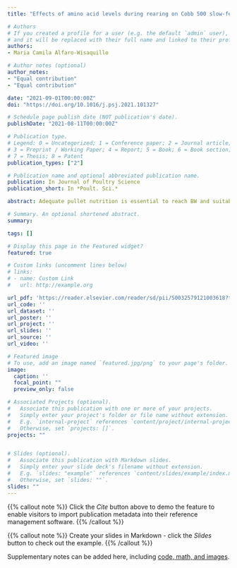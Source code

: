 ```yaml
---
title: "Effects of amino acid levels during rearing on Cobb 500 slow-feathering broiler breeders: 1. Growth and development"

# Authors
# If you created a profile for a user (e.g. the default `admin` user), write the username (folder name) here 
# and it will be replaced with their full name and linked to their profile.
authors:
- Maria Camila Alfaro-Wisaquillo

# Author notes (optional)
author_notes:
- "Equal contribution"
- "Equal contribution"

date: "2021-09-01T00:00:00Z"
doi: "https://doi.org/10.1016/j.psj.2021.101327"

# Schedule page publish date (NOT publication's date).
publishDate: "2021-08-11T00:00:00Z"

# Publication type.
# Legend: 0 = Uncategorized; 1 = Conference paper; 2 = Journal article;
# 3 = Preprint / Working Paper; 4 = Report; 5 = Book; 6 = Book section;
# 7 = Thesis; 8 = Patent
publication_types: ["2"]

# Publication name and optional abbreviated publication name.
publication: In Journal of Poultry Science
publication_short: In *Poult. Sci.*

abstract: Adequate pullet nutrition is essential to reach BW and suitable body composition for reproduction. An experiment was conducted to determine the effects of 4 dietary amino acid (AA) levels on BW, flock uniformity, body conformation, organ, leg, and feathering development of broiler breeder pullets during the rearing phase from 5 to 24 wk. A total of 1,360 Cobb-500 slow-feathering (SF) pullets were randomly placed in 16-floor pens with 85 females per pen. Diets with corn, soybean meal, and wheat-midds were formulated without protein restriction maintaining minimum ratios between essential AA and Lys on a digestible (dig) ideal basis. Treatments consisted of 4 dietary AA levels with 80% (low-AA), 90% (moderate-AA), 100% (standard-AA), and 110% (high-AA) of the Cobb-Vantress recommendations guided by dig Lys using balanced protein. Up to 4 wk, all pullets were fed a common starter crumble diet. Grower and developer mash diets were fed to pullets from 5 to 15 wk and from 16 to 24 wk, respectively. Pullets fed standard-AA and high-AA diets were heavier (P < 0.001) than those fed low-AA diets at 10, 15, and 20 wk of age. High-AA diets resulted in better (P = 0.040) flock uniformity at 10 wk. Pullets fed a high-AA diet had the highest (P = 0.041) relative breast weight at 20 wk of age and the lowest (P = 0.044) deposits of abdominal fat at 15 wk of age. Fleshing increased (P < 0.05) as AA content rise in the diet, while the relative shank length (P < 0.001) and the number of wing juvenile feathers (P = 0.004) decreased. Pullets fed the lowest dietary AA level had the longest (P = 0.007) small intestine relative to BW at 10 wk of age, but a smaller (P = 0.001) liver than those fed moderate and standard-AA diets at 20 wk of age. Dietary AA levels have important effects on pullet BW, fleshing, and organ development during rearing with potential reproductive performance impacts.

# Summary. An optional shortened abstract.
summary: 

tags: []

# Display this page in the Featured widget?
featured: true

# Custom links (uncomment lines below)
# links:
# - name: Custom Link
#   url: http://example.org

url_pdf: 'https://reader.elsevier.com/reader/sd/pii/S0032579121003618?token=056ACACDE45FE613BEB2C94B36B98A455AE230AE329BED7239AC82FF73FF645CC22F638C138ED3D4FC4020EC86DFD8D5&originRegion=us-east-1&originCreation=20210812024926'
url_code: ''
url_dataset: ''
url_poster: ''
url_project: ''
url_slides: ''
url_source: ''
url_video: ''

# Featured image
# To use, add an image named `featured.jpg/png` to your page's folder. 
image:
  caption: ''
  focal_point: ""
  preview_only: false

# Associated Projects (optional).
#   Associate this publication with one or more of your projects.
#   Simply enter your project's folder or file name without extension.
#   E.g. `internal-project` references `content/project/internal-project/index.md`.
#   Otherwise, set `projects: []`.
projects: ""


# Slides (optional).
#   Associate this publication with Markdown slides.
#   Simply enter your slide deck's filename without extension.
#   E.g. `slides: "example"` references `content/slides/example/index.md`.
#   Otherwise, set `slides: ""`.
slides: ""
---
```


{{% callout note %}}
Click the *Cite* button above to demo the feature to enable visitors to import publication metadata into their reference management software.
{{% /callout %}}

{{% callout note %}}
Create your slides in Markdown - click the *Slides* button to check out the example.
{{% /callout %}}

Supplementary notes can be added here, including [code, math, and images](https://wowchemy.com/docs/writing-markdown-latex/).
